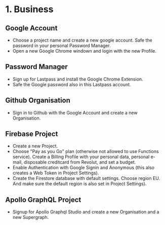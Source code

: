 
# 1. Business

## Google Account

- Choose a project name and create a new google account. Safe the password in your personal Password Manager.
- Open a new Google Chrome windown and login with the new Profile.

## Password Manager

- Sign up for Lastpass and install the Google Chrome Extension.
- Safe the Google password also in this Lastpass account.

## Github Organisation

- Sign in to Github with the Google Account and create a new Organisation.

## Firebase Project

- Create a new Project.
- Choose "Pay as you Go" plan (otherwise not allowed to use Functions service). Create a Billing Profile with your personal data, personal e-mail, disposable creditcard from Revolut, and set a budget.
- Enable Authentication with Google Signin and Anonymous (this also creates a Web Token in Project Settings).
- Create the Firestore database with default settings. Choose region EU. And make sure the default region is also set in Project Settings).

## Apollo GraphQL Project

- Signup for Apollo Graphql Studio and create a new Organisation and a new Supergraph.
